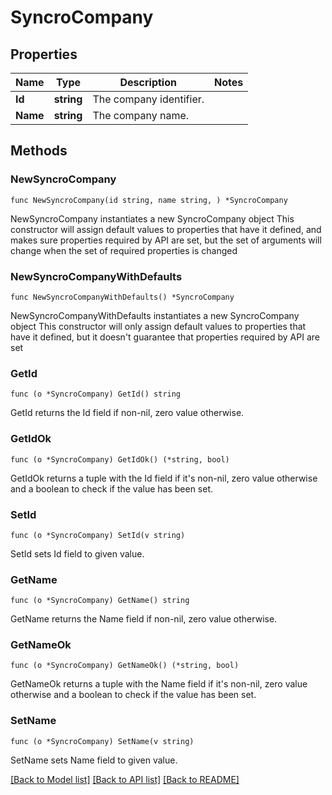 # SyncroCompany

## Properties

Name | Type | Description | Notes
------------ | ------------- | ------------- | -------------
**Id** | **string** | The company identifier. | 
**Name** | **string** | The company name. | 

## Methods

### NewSyncroCompany

`func NewSyncroCompany(id string, name string, ) *SyncroCompany`

NewSyncroCompany instantiates a new SyncroCompany object
This constructor will assign default values to properties that have it defined,
and makes sure properties required by API are set, but the set of arguments
will change when the set of required properties is changed

### NewSyncroCompanyWithDefaults

`func NewSyncroCompanyWithDefaults() *SyncroCompany`

NewSyncroCompanyWithDefaults instantiates a new SyncroCompany object
This constructor will only assign default values to properties that have it defined,
but it doesn't guarantee that properties required by API are set

### GetId

`func (o *SyncroCompany) GetId() string`

GetId returns the Id field if non-nil, zero value otherwise.

### GetIdOk

`func (o *SyncroCompany) GetIdOk() (*string, bool)`

GetIdOk returns a tuple with the Id field if it's non-nil, zero value otherwise
and a boolean to check if the value has been set.

### SetId

`func (o *SyncroCompany) SetId(v string)`

SetId sets Id field to given value.


### GetName

`func (o *SyncroCompany) GetName() string`

GetName returns the Name field if non-nil, zero value otherwise.

### GetNameOk

`func (o *SyncroCompany) GetNameOk() (*string, bool)`

GetNameOk returns a tuple with the Name field if it's non-nil, zero value otherwise
and a boolean to check if the value has been set.

### SetName

`func (o *SyncroCompany) SetName(v string)`

SetName sets Name field to given value.



[[Back to Model list]](../README.md#documentation-for-models) [[Back to API list]](../README.md#documentation-for-api-endpoints) [[Back to README]](../README.md)


